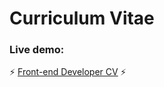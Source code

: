 <h1>Curriculum Vitae</h1>

<h3>Live demo:</h3>

⚡ [Front-end Developer CV](https://inothi.github.io/myCVs/index.html) ⚡
